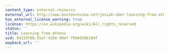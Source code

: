 ```yaml
---
content_type: external-resource
external_url: http://www.bostonreview.net/josiah-ober-learning-from-athens
has_external_license_warning: true
license: https://en.wikipedia.org/wiki/All_rights_reserved
status: ''
title: Learning from Athens
uid: 9422978b-55a7-420e-90ef-f994928618df
wayback_url: ''
---
```

